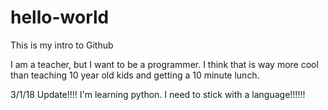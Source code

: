 # hello-world
This is my intro to Github

I am a teacher, but I want to be a programmer. I think that is way more cool than teaching 10 year old kids and getting a 10 minute lunch.

3/1/18 Update!!!! I'm learning python. I need to stick with a language!!!!!!
